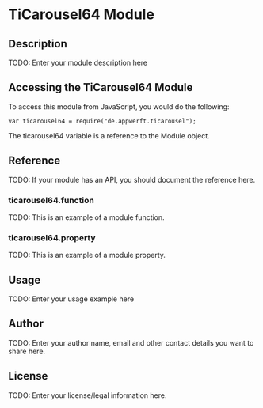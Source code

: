 # TiCarousel64 Module

## Description

TODO: Enter your module description here

## Accessing the TiCarousel64 Module

To access this module from JavaScript, you would do the following:

    var ticarousel64 = require("de.appwerft.ticarousel");

The ticarousel64 variable is a reference to the Module object.

## Reference

TODO: If your module has an API, you should document
the reference here.

### ticarousel64.function

TODO: This is an example of a module function.

### ticarousel64.property

TODO: This is an example of a module property.

## Usage

TODO: Enter your usage example here

## Author

TODO: Enter your author name, email and other contact
details you want to share here.

## License

TODO: Enter your license/legal information here.
